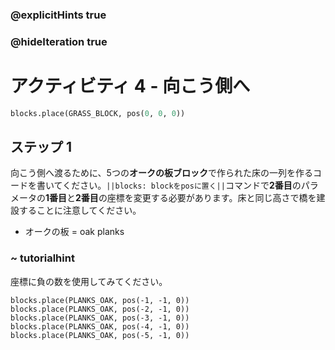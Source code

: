 ### @explicitHints true
### @hideIteration true 
# アクティビティ 4 - 向こう側へ

```python
blocks.place(GRASS_BLOCK, pos(0, 0, 0))
```

## ステップ 1
向こう側へ渡るために、5つの**オークの板ブロック**で作られた床の一列を作るコードを書いてください。`||blocks: blockをposに置く||`コマンドで**2番目**のパラメータの**1番目**と**2番目**の座標を変更する必要があります。床と同じ高さで橋を建設することに注意してください。

- オークの板 = oak planks

### ~ tutorialhint 
座標に負の数を使用してみてください。

```ghost
blocks.place(PLANKS_OAK, pos(-1, -1, 0))
blocks.place(PLANKS_OAK, pos(-2, -1, 0))
blocks.place(PLANKS_OAK, pos(-3, -1, 0))
blocks.place(PLANKS_OAK, pos(-4, -1, 0))
blocks.place(PLANKS_OAK, pos(-5, -1, 0))
```